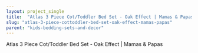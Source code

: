 ```yaml
---
layout: project_single
title:  "Atlas 3 Piece Cot/Toddler Bed Set - Oak Effect | Mamas & Papas"
slug: "atlas-3-piece-cottoddler-bed-set-oak-effect-mamas-papas"
parent: "kids-bedding-sets-and-decor"
---
```

Atlas 3 Piece Cot/Toddler Bed Set - Oak Effect | Mamas & Papas